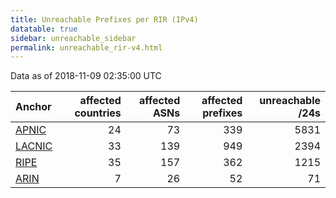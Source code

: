 ```yaml
---
title: Unreachable Prefixes per RIR (IPv4)
datatable: true
sidebar: unreachable_sidebar
permalink: unreachable_rir-v4.html
---
```


Data as of 2018-11-09 02:35:00 UTC


<div class="datatable-begin"></div>

| Anchor                                         |   affected countries |   affected ASNs |   affected prefixes |   unreachable /24s |
|:-----------------------------------------------|---------------------:|----------------:|--------------------:|-------------------:|
| [APNIC](unreachable_APNIC_RPKI_Root-v4.html)   |                   24 |              73 |                 339 |               5831 |
| [LACNIC](unreachable_LACNIC_RPKI_Root-v4.html) |                   33 |             139 |                 949 |               2394 |
| [RIPE](unreachable_RIPE_NCC_RPKI_Root-v4.html) |                   35 |             157 |                 362 |               1215 |
| [ARIN](unreachable_ARIN-v4.html)               |                    7 |              26 |                  52 |                 71 |

<div class="datatable-end"></div>